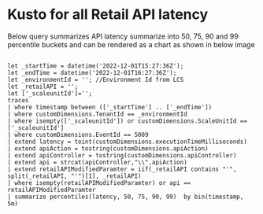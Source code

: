 # Kusto for all Retail API latency

Below query summarizes API latency summarize into 50, 75, 90 and 99 percentile buckets and can be rendered as a chart as shown in below image

```kusto

let _startTime = datetime('2022-12-01T15:27:36Z');
let _endTime = datetime('2022-12-01T16:27:36Z');
let _environmentId = ''; //Environment Id from LCS
let _retailAPI = ''; 
let ['_scaleunitId']='';
traces
| where timestamp between (['_startTime'] .. ['_endTime'])
| where customDimensions.TenantId == _environmentId
| where isempty(['_scaleunitId']) or customDimensions.ScaleUnitId == ['_scaleunitId']
| where customDimensions.EventId == 5009
| extend latency = toint(customDimensions.executionTimeMilliseconds)
| extend apiAction = tostring(customDimensions.apiAction)
| extend apiController = tostring(customDimensions.apiController)
| extend api = strcat(apiController,"\\",apiAction)
| extend retailAPIModifiedParamter = iif(_retailAPI contains "'", split(_retailAPI, "'")[1], _retailAPI)
| where isempty(retailAPIModifiedParamter) or api == retailAPIModifiedParamter
| summarize percentiles(latency, 50, 75, 90, 99)  by bin(timestamp, 5m)
